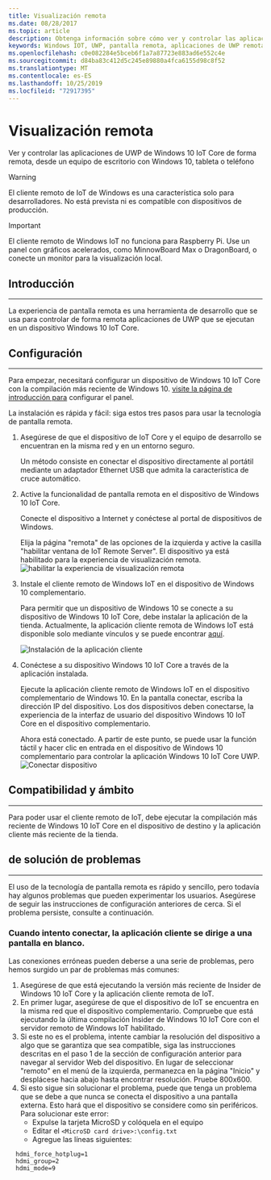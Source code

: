 ```yaml
---
title: Visualización remota
ms.date: 08/28/2017
ms.topic: article
description: Obtenga información sobre cómo ver y controlar las aplicaciones de UWP de Windows 10 IoT Core de forma remota.
keywords: Windows IOT, UWP, pantalla remota, aplicaciones de UWP remotas
ms.openlocfilehash: c0e082284e5bceb6f1a7a87723e883ad6e552c4e
ms.sourcegitcommit: d84ba83c412d5c245e89880a4fca6155d98c8f52
ms.translationtype: MT
ms.contentlocale: es-ES
ms.lasthandoff: 10/25/2019
ms.locfileid: "72917395"
---
```

# <a name="remote-display"></a>Visualización remota
Ver y controlar las aplicaciones de UWP de Windows 10 IoT Core de forma remota, desde un equipo de escritorio con Windows 10, tableta o teléfono

> [!WARNING]
> El cliente remoto de IoT de Windows es una característica solo para desarrolladores. No está prevista ni es compatible con dispositivos de producción.

> [!IMPORTANT]
> El cliente remoto de Windows IoT no funciona para Raspberry Pi. Use un panel con gráficos acelerados, como MinnowBoard Max o DragonBoard, o conecte un monitor para la visualización local.

## <a name="overview"></a>Introducción
___
La experiencia de pantalla remota es una herramienta de desarrollo que se usa para controlar de forma remota aplicaciones de UWP que se ejecutan en un dispositivo Windows 10 IoT Core.   

## <a name="setup"></a>Configuración
___
Para empezar, necesitará configurar un dispositivo de Windows 10 IoT Core con la compilación más reciente de Windows 10. [visite la página de introducción para](https://developer.microsoft.com/en-us/windows/iot/getstarted) configurar el panel.

La instalación es rápida y fácil: siga estos tres pasos para usar la tecnología de pantalla remota.

1. Asegúrese de que el dispositivo de IoT Core y el equipo de desarrollo se encuentran en la misma red y en un entorno seguro.

    Un método consiste en conectar el dispositivo directamente al portátil mediante un adaptador Ethernet USB que admita la característica de cruce automático.

1. Active la funcionalidad de pantalla remota en el dispositivo de Windows 10 IoT Core.
  
    Conecte el dispositivo a Internet y conéctese al portal de dispositivos de Windows.
  
    Elija la página "remota" de las opciones de la izquierda y active la casilla "habilitar ventana de IoT Remote Server".  El dispositivo ya está habilitado para la experiencia de visualización remota.
    ![habilitar la experiencia de visualización remota](../media/RemoteDisplay/enable-remote.png)

1. Instale el cliente remoto de Windows IoT en el dispositivo de Windows 10 complementario.
  
    Para permitir que un dispositivo de Windows 10 se conecte a su dispositivo de Windows 10 IoT Core, debe instalar la aplicación de la tienda.  Actualmente, la aplicación cliente remota de Windows IoT está disponible solo mediante vínculos y se puede encontrar [aquí](https://www.microsoft.com/en-us/store/apps/iot-remote-client/9nblggh5mnxz).
    
    ![Instalación de la aplicación cliente](../media/RemoteDisplay/store-app.png)


1. Conéctese a su dispositivo Windows 10 IoT Core a través de la aplicación instalada.
  
    Ejecute la aplicación cliente remoto de Windows IoT en el dispositivo complementario de Windows 10.  En la pantalla conectar, escriba la dirección IP del dispositivo. Los dos dispositivos deben conectarse, la experiencia de la interfaz de usuario del dispositivo Windows 10 IoT Core en el dispositivo complementario.
    
    Ahora está conectado. A partir de este punto, se puede usar la función táctil y hacer clic en entrada en el dispositivo de Windows 10 complementario para controlar la aplicación Windows 10 IoT Core UWP.  
    ![Conectar dispositivo](../media/RemoteDisplay/connect-device.png)
      

## <a name="compatibility-and-scope"></a>Compatibilidad y ámbito
___
Para poder usar el cliente remoto de IoT, debe ejecutar la compilación más reciente de Windows 10 IoT Core en el dispositivo de destino y la aplicación cliente más reciente de la tienda. 
    
  
## <a name="troubleshooting"></a>de solución de problemas
___
El uso de la tecnología de pantalla remota es rápido y sencillo, pero todavía hay algunos problemas que pueden experimentar los usuarios.  Asegúrese de seguir las instrucciones de configuración anteriores de cerca. Si el problema persiste, consulte a continuación.

### <a name="when-i-try-to-connect-the-client-app-goes-to-a-white-screen"></a>Cuando intento conectar, la aplicación cliente se dirige a una pantalla en blanco.
Las conexiones erróneas pueden deberse a una serie de problemas, pero hemos surgido un par de problemas más comunes:

1. Asegúrese de que está ejecutando la versión más reciente de Insider de Windows 10 IoT Core y la aplicación cliente remota de IoT.
1. En primer lugar, asegúrese de que el dispositivo de IoT se encuentra en la misma red que el dispositivo complementario.
    Compruebe que está ejecutando la última compilación Insider de Windows 10 IoT Core con el servidor remoto de Windows IoT habilitado.
1. Si este no es el problema, intente cambiar la resolución del dispositivo a algo que se garantiza que sea compatible, siga las instrucciones descritas en el paso 1 de la sección de configuración anterior para navegar al servidor Web del dispositivo.  En lugar de seleccionar "remoto" en el menú de la izquierda, permanezca en la página "Inicio" y desplácese hacia abajo hasta encontrar resolución.  Pruebe 800x600.
1. Si esto sigue sin solucionar el problema, puede que tenga un problema que se debe a que nunca se conecta el dispositivo a una pantalla externa.
    Esto hará que el dispositivo se considere como sin periféricos.  Para solucionar este error:
    * Expulse la tarjeta MicroSD y colóquela en el equipo
    * Editar el `<MicroSD card drive>:\config.txt`
    * Agregue las líneas siguientes:
 
```
  hdmi_force_hotplug=1
  hdmi_group=2
  hdmi_mode=9
```
